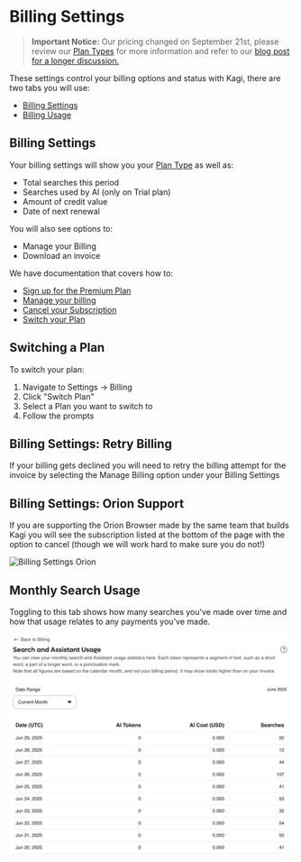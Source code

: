 # Billing Settings

> **Important Notice:** Our pricing changed on September 21st, please review our [Plan Types](../plans/plan-types.md) for more information and refer to our [blog post for a longer discussion.](https://blog.kagi.com/unlimited-searches-for-10)

These settings control your billing options and status with Kagi, there are two tabs you will use:

* [Billing Settings](https://kagi.com/settings?p=billing)
* [Billing Usage](https://kagi.com/settings?p=consumption)

## Billing Settings

Your billing settings will show you your [Plan Type](../plans/plan-types.md) as well as:

* Total searches this period
* Searches used by AI (only on Trial plan)
* Amount of credit value
* Date of next renewal

You will also see options to:

* Manage your Billing
* Download an invoice

We have documentation that covers how to:

* [Sign up for the Premium Plan](../plans/premium-plan.md#signing_up)
* [Manage your billing](../plans/premium-plan.md#managing_billing)
* [Cancel your Subscription](../plans/premium-plan.md#cancel_premium)
* [Switch your Plan](#switch_plan)

## <a name="switch_plan"></a>Switching a Plan

To switch your plan:

1. Navigate to Settings -> Billing
2. Click "Switch Plan"
3. Select a Plan you want to switch to
4. Follow the prompts

## Billing Settings: Retry Billing

If your billing gets declined you will need to retry the billing attempt for the invoice by selecting the Manage Billing option under your Billing Settings

## Billing Settings: Orion Support

If you are supporting the Orion Browser made by the same team that builds Kagi you will see the subscription listed at the bottom of the page with the option to cancel (though we will work hard to make sure you do not!)

![Billing Settings Orion](media/billing_settings_orion.png)

## Monthly Search Usage

Toggling to this tab shows how many searches you've made over time and how that usage relates to any payments you've made.

![Billing Settings Usage](media/billing_settings_usage.png)
